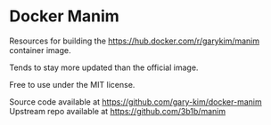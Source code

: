 # Docker Manim

Resources for building the <https://hub.docker.com/r/garykim/manim> container image.

Tends to stay more updated than the official image.

Free to use under the MIT license.

Source code available at <https://github.com/gary-kim/docker-manim>  
Upstream repo available at <https://github.com/3b1b/manim>
